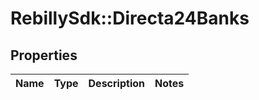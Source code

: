 # RebillySdk::Directa24Banks

## Properties
Name | Type | Description | Notes
------------ | ------------- | ------------- | -------------

